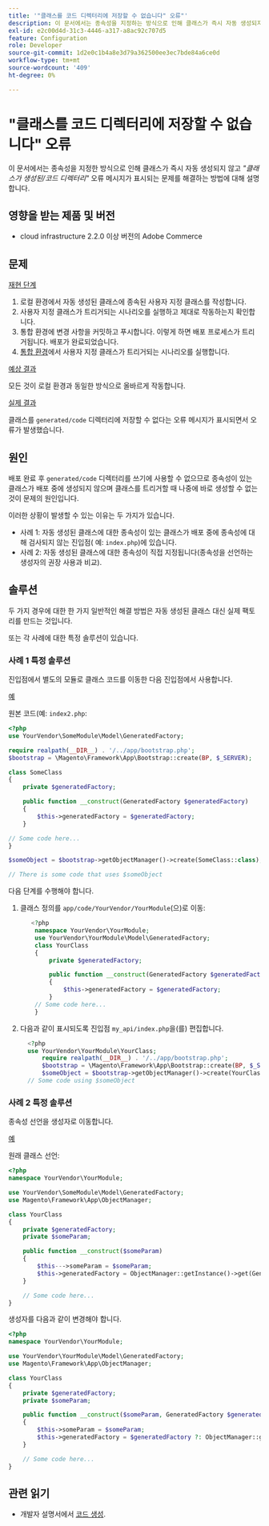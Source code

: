 ```yaml
---
title: '"클래스를 코드 디렉터리에 저장할 수 없습니다" 오류"'
description: 이 문서에서는 종속성을 지정하는 방식으로 인해 클래스가 즉시 자동 생성되지 않고 *"클래스가 생성된/코드 디렉터리에 저장될 수 없음"* 오류 메시지가 표시되는 문제를 해결하는 방법에 대해 설명합니다.
exl-id: e2c00d4d-31c3-4446-a317-a8ac92c707d5
feature: Configuration
role: Developer
source-git-commit: 1d2e0c1b4a8e3d79a362500ee3ec7bde84a6ce0d
workflow-type: tm+mt
source-wordcount: '409'
ht-degree: 0%

---
```


# &quot;클래스를 코드 디렉터리에 저장할 수 없습니다&quot; 오류

이 문서에서는 종속성을 지정한 방식으로 인해 클래스가 즉시 자동 생성되지 않고 *&quot;클래스가 생성된/코드 디렉터리&quot;* 오류 메시지가 표시되는 문제를 해결하는 방법에 대해 설명합니다.

## 영향을 받는 제품 및 버전

* cloud infrastructure 2.2.0 이상 버전의 Adobe Commerce

## 문제

<u>재현 단계</u>

1. 로컬 환경에서 자동 생성된 클래스에 종속된 사용자 지정 클래스를 작성합니다.
1. 사용자 지정 클래스가 트리거되는 시나리오를 실행하고 제대로 작동하는지 확인합니다.
1. 통합 환경에 변경 사항을 커밋하고 푸시합니다. 이렇게 하면 배포 프로세스가 트리거됩니다. 배포가 완료되었습니다.
1. [통합 환경](/help/announcements/adobe-commerce-announcements/integration-environment-enhancement-request-pro-and-starter.md)에서 사용자 지정 클래스가 트리거되는 시나리오를 실행합니다.

<u>예상 결과</u>

모든 것이 로컬 환경과 동일한 방식으로 올바르게 작동합니다.

<u>실제 결과</u>

클래스를 `generated/code` 디렉터리에 저장할 수 없다는 오류 메시지가 표시되면서 오류가 발생했습니다.

## 원인

배포 완료 후 `generated/code` 디렉터리를 쓰기에 사용할 수 없으므로 종속성이 있는 클래스가 배포 중에 생성되지 않으며 클래스를 트리거할 때 나중에 바로 생성할 수 없는 것이 문제의 원인입니다.

이러한 상황이 발생할 수 있는 이유는 두 가지가 있습니다.

* 사례 1: 자동 생성된 클래스에 대한 종속성이 있는 클래스가 배포 중에 종속성에 대해 검사되지 않는 진입점( 예: `index.php`)에 있습니다.
* 사례 2: 자동 생성된 클래스에 대한 종속성이 직접 지정됩니다(종속성을 선언하는 생성자의 권장 사용과 비교).

## 솔루션

두 가지 경우에 대한 한 가지 일반적인 해결 방법은 자동 생성된 클래스 대신 실제 팩토리를 만드는 것입니다.

또는 각 사례에 대한 특정 솔루션이 있습니다.

### 사례 1 특정 솔루션

진입점에서 별도의 모듈로 클래스 코드를 이동한 다음 진입점에서 사용합니다.

<u>예</u>

원본 코드(예: `index2.php`:

```php
<?php
use YourVendor\SomeModule\Model\GeneratedFactory;

require realpath(__DIR__) . '/../app/bootstrap.php';
$bootstrap = \Magento\Framework\App\Bootstrap::create(BP, $_SERVER);

class SomeClass
{
    private $generatedFactory;

    public function __construct(GeneratedFactory $generatedFactory)
    {
        $this->generatedFactory = $generatedFactory;
    }

// Some code here...
}

$someObject = $bootstrap->getObjectManager()->create(SomeClass::class);

// There is some code that uses $someObject
```

다음 단계를 수행해야 합니다.

1. 클래스 정의를 `app/code/YourVendor/YourModule`(으)로 이동:

   ```php
      <?php
       namespace YourVendor\YourModule;
       use YourVendor\YourModule\Model\GeneratedFactory;
       class YourClass
       {
           private $generatedFactory;
   
           public function __construct(GeneratedFactory $generatedFactory)
           {
               $this->generatedFactory = $generatedFactory;
           }
       // Some code here...
       }
   ```

1. 다음과 같이 표시되도록 진입점 `my_api/index.php`을(를) 편집합니다.

   ```php
     <?php
     use YourVendor\YourModule\YourClass;
         require realpath(__DIR__) . '/../app/bootstrap.php';
         $bootstrap = \Magento\Framework\App\Bootstrap::create(BP, $_SERVER);
         $someObject = $bootstrap->getObjectManager()->create(YourClass::class);
     // Some code using $someObject
   ```

### 사례 2 특정 솔루션

종속성 선언을 생성자로 이동합니다.

<u>예</u>

원래 클래스 선언:

```php
<?php
namespace YourVendor\YourModule;

use YourVendor\SomeModule\Model\GeneratedFactory;
use Magento\Framework\App\ObjectManager;

class YourClass
{
    private $generatedFactory;
    private $someParam;

    public function __construct($someParam)
    {
        $this--->someParam = $someParam;
        $this->generatedFactory = ObjectManager::getInstance()->get(GeneratedFactory::class);
    }

    // Some code here...
}
```

생성자를 다음과 같이 변경해야 합니다.

```php
<?php
namespace YourVendor\YourModule;

use YourVendor\YourModule\Model\GeneratedFactory;
use Magento\Framework\App\ObjectManager;

class YourClass
{
    private $generatedFactory;
    private $someParam;

    public function __construct($someParam, GeneratedFactory $generatedFactory = null)
    {
        $this->someParam = $someParam;
        $this->generatedFactory = $generatedFactory ?: ObjectManager::getInstance()->get(GeneratedFactory::class);
    }

    // Some code here...
}
```

## 관련 읽기

* 개발자 설명서에서 [코드 생성](https://devdocs.magento.com/guides/v2.3/extension-dev-guide/code-generation.html).
